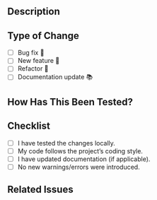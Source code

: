## Description
<!-- Explain the purpose of the PR and what changes were made. -->

## Type of Change
- [ ] Bug fix 🐛
- [ ] New feature 🚀
- [ ] Refactor 🔨
- [ ] Documentation update 📚

## How Has This Been Tested?
<!-- Describe how you tested your changes. -->

## Checklist
- [ ] I have tested the changes locally.
- [ ] My code follows the project’s coding style.
- [ ] I have updated documentation (if applicable).
- [ ] No new warnings/errors were introduced.

## Related Issues
<!-- Link any related issues using "Closes #issue_number" -->
